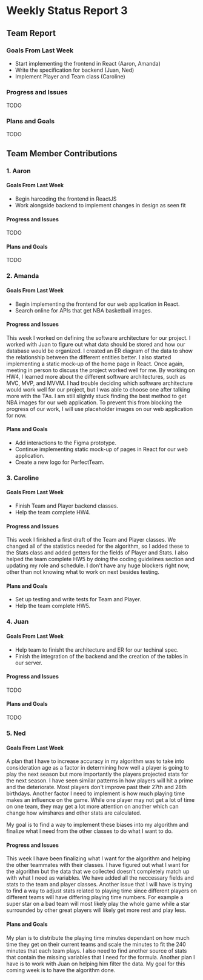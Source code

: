 # Weekly Status Report 3

## Team Report
### Goals From Last Week
- Start implementing the frontend in React (Aaron, Amanda)
- Write the specification for backend (Juan, Ned)
- Implement Player and Team class (Caroline)

### Progress and Issues
TODO

### Plans and Goals
TODO

## Team Member Contributions
### 1. Aaron
#### Goals From Last Week
- Begin harcoding the frontend in ReactJS
- Work alongside backend to implement changes in design as seen fit

#### Progress and Issues
TODO

#### Plans and Goals
TODO

### 2. Amanda
#### Goals From Last Week
- Begin implementing the frontend for our web application in React.
- Search online for APIs that get NBA basketball images.

#### Progress and Issues
This week I worked on defining the software architecture for our project. I worked with Juan to figure out what data should be stored and how our database would be organized. I created an ER diagram of the data to show the relationship between the different entities better. I also started implementing a static mock-up of the home page in React. Once again, meeting in person to discuss the project worked well for me. By working on HW4, I learned more about the different software architectures, such as MVC, MVP, and MVVM. I had trouble deciding which software architecture would work well for our project, but I was able to choose one after talking more with the TAs. I am still slightly stuck finding the best method to get NBA images for our web application. To prevent this from blocking the progress of our work, I will use placeholder images on our web application for now.

#### Plans and Goals
- Add interactions to the Figma prototype.
- Continue implementing static mock-up of pages in React for our web application.
- Create a new logo for PerfectTeam.

### 3. Caroline
#### Goals From Last Week
- Finish Team and Player backend classes.
- Help the team complete HW4.

#### Progress and Issues
This week I finished a first draft of the Team and Player classes. We changed all of the statistics needed for the algorithm, so I added these to the Stats class and added getters for the fields of Player and Stats. I also helped the team complete HW5 by doing the coding guidelines section and updating my role and schedule. I don't have any huge blockers right now, other than not knowing what to work on next besides testing.

#### Plans and Goals
- Set up testing and write tests for Team and Player.
- Help the team complete HW5.

### 4. Juan
#### Goals From Last Week
- Help team to finisht the architecture and ER for our techinal spec.
- Finish the integration of the backend and the creation of the tables in our server.

#### Progress and Issues
TODO

#### Plans and Goals
TODO

### 5. Ned
#### Goals From Last Week
A plan that I have to increase accuracy in my algorithm was to take into consideration age as a factor in determining how well a player is going to play the next season but more importantly the players projected stats for the next season. I have seen similar patterns in how players will hit a prime and the deteriorate. Most players don't improve past their 27th and 28th birthdays. Another factor I need to implement is how much playing time makes an influence on the game. While one player may not get a lot of time on one team, they may get a lot more attention on another which can change how winshares and other stats are calculated.

My goal is to find a way to implement these biases into my algorithm and finalize what I need from the other classes to do what I want to do.

#### Progress and Issues
This week I have been finalizing what I want for the algorithm and helping the other teammates with their classes. I have figured out what I want for the algorithm but the data that we collected doesn't completely match up with what I need as variables. We have added all the neccessary fields and stats to the team and player classes. Another issue that I will have is trying to find a way to adjust stats related to playing time since different players on different teams will have differing playing time numbers. For example a super star on a bad team will most likely play the whole game while a star surrounded by other great players will likely get more rest and play less.

#### Plans and Goals
My plan is to distribute the playing time minutes dependant on how much time they get on their current teams and scale the minutes to fit the 240 minutes that each team plays. I also need to find another source of stats that contain the missing variables that I need for the formula. Another plan I have is to work with Juan on helping him filter the data. My goal for this coming week is to have the algorithm done.
